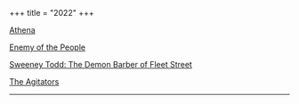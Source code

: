 +++
title = "2022"
+++

[Athena](https://www.rubbercitytheatre.com/)

[Enemy of the People](https://www.rubbercitytheatre.com/)

[Sweeney Todd: The Demon Barber of Fleet Street](https://www.rubbercitytheatre.com/)

[The Agitators](https://www.rubbercitytheatre.com/)
<hr>
